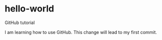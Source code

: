 # hello-world
GitHub tutorial

I am learning how to use GitHub. This change will lead to my first commit.
